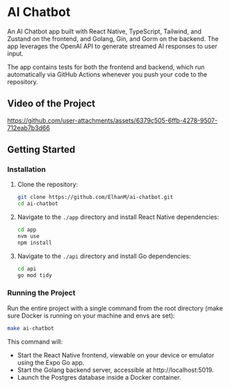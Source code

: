 # AI Chatbot

An AI Chatbot app built with React Native, TypeScript, Tailwind, and Zustand on the frontend, and Golang, Gin, and Gorm on the backend. The app leverages the OpenAI API to generate streamed AI responses to user input.

The app contains tests for both the frontend and backend, which run automatically via GitHub Actions whenever you push your code to the repository.

## Video of the Project
https://github.com/user-attachments/assets/6379c505-6ffb-4278-9507-712eab7b3d66

## Getting Started

### Installation

1. Clone the repository:

   ```bash
   git clone https://github.com/ElhanM/ai-chatbot.git
   cd ai-chatbot
   ```

2. Navigate to the `./app` directory and install React Native dependencies:

   ```bash
   cd app
   nvm use
   npm install
   ```

3. Navigate to the `./api` directory and install Go dependencies:
   ```bash
   cd api
   go mod tidy
   ```

### Running the Project

Run the entire project with a single command from the root directory (make sure Docker is running on your machine and envs are set):

```bash
make ai-chatbot
```

This command will:

- Start the React Native frontend, viewable on your device or emulator using the Expo Go app.
- Start the Golang backend server, accessible at http://localhost:5019.
- Launch the Postgres database inside a Docker container.
